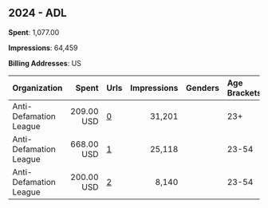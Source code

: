 ## 2024 - ADL 
**Spent**: 1,077.00

**Impressions**: 64,459

**Billing Addresses**: US

|Organization|Spent|Urls|Impressions|Genders|Age Brackets|Country Codes|
|:---|---:|:---|---:|:---|:---|:---|
|Anti-Defamation League|209.00 USD|[0](https://www.snap.com/political-ads/asset/1a0a60a1a8bd2381cf965266829f65c4cf1ebecd9f167290f41264097c6fc821?mediaType=mp4)|31,201||23+|united states|
|Anti-Defamation League|668.00 USD|[1](https://www.snap.com/political-ads/asset/7b1ec6496560efde318fc35af1417abd8cf646289229f45f989a33268b19626a?mediaType=mp4)|25,118||23-54|united states|
|Anti-Defamation League|200.00 USD|[2](https://www.snap.com/political-ads/asset/76018095b24f1f1249de8c835b5681f206adc1e73e160e59956fce824638d21a?mediaType=mp4)|8,140||23-54|united states|
